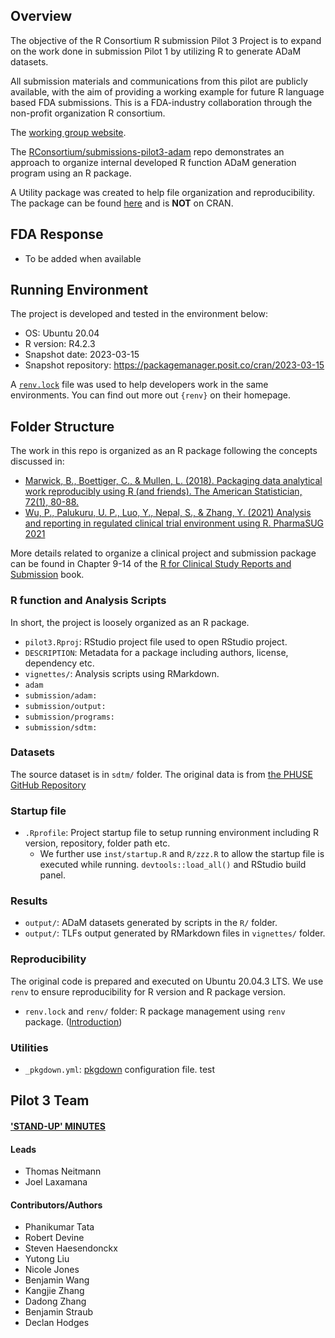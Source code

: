 
## Overview

The objective of the R Consortium R submission Pilot 3 Project is to expand on the work done in submission Pilot 1 by utilizing R to generate ADaM datasets.

All submission materials and communications from this pilot are publicly available, 
with the aim of providing a working example for future R language based FDA submissions.
This is a FDA-industry collaboration through the non-profit organization R consortium.

The [working group website](https://rconsortium.github.io/submissions-wg/).

The [RConsortium/submissions-pilot3-adam](https://github.com/RConsortium/submissions-pilot3-adam) repo demonstrates an approach to organize internal developed R function ADaM generation program using an R package. 

A Utility package was created to help file organization and reproducibility.  The package can be found [here](https://github.com/RConsortium/submissions-pilot3-utilities) and is **NOT** on CRAN.  

## FDA Response 

 - To be added when available

## Running Environment 

The project is developed and tested in the environment below:

- OS: Ubuntu 20.04
- R version: R4.2.3
- Snapshot date: 2023-03-15
- Snapshot repository: https://packagemanager.posit.co/cran/2023-03-15

A [`renv.lock`](https://github.com/RConsortium/submissions-pilot3-adam/blob/main/renv.lock) file was used to help developers work in the same environments. You can find out more out `{renv}` on their homepage.  

## Folder Structure 

The work in this repo is organized as an R package following the concepts discussed in:

- [Marwick, B., Boettiger, C., & Mullen, L. (2018). Packaging data analytical work reproducibly using R (and friends). The American Statistician, 72(1), 80-88.](https://peerj.com/preprints/3192/)
- [Wu, P., Palukuru, U. P., Luo, Y., Nepal, S., & Zhang, Y. (2021) Analysis and reporting in regulated clinical trial environment using R. PharmaSUG 2021](https://www.pharmasug.org/proceedings/2021/AD/PharmaSUG-2021-AD-079.pdf)

More details related to organize a clinical project and submission package can be found in Chapter 9-14
of the  [R for Clinical Study Reports and Submission](https://r4csr.org/index.html) book.

### R function and Analysis Scripts 

In short, the project is loosely organized as an R package. 

- `pilot3.Rproj`: RStudio project file used to open RStudio project.
- `DESCRIPTION`: Metadata for a package including authors, license, dependency etc.
- `vignettes/`: Analysis scripts using RMarkdown.
- `adam`
- `submission/adam:` 
- `submission/output:` 
- `submission/programs:`
- `submission/sdtm:`


### Datasets

The source dataset is in `sdtm/` folder. The original data is from [the PHUSE GitHub Repository](https://github.com/phuse-org/phuse-scripts/blob/master/data/adam/TDF_ADaM_v1.0.zip)

### Startup file 
- `.Rprofile`: Project startup file to setup running environment including R version, repository, folder path etc. 
  - We further use `inst/startup.R` and `R/zzz.R` to allow the startup file is executed while running. `devtools::load_all()` and RStudio build panel. 
  
### Results 

- `output/`: ADaM datasets generated by scripts in the `R/` folder.
- `output/`: TLFs output generated by RMarkdown files in `vignettes/` folder. 

### Reproducibility

The original code is prepared and executed on Ubuntu 20.04.3 LTS.
We use `renv` to ensure reproducibility for R version and R package version. 

- `renv.lock` and `renv/` folder: R package management using `renv` package. ([Introduction](https://rstudio.github.io/renv/articles/renv.html))

### Utilities

- `_pkgdown.yml`: [pkgdown](https://pkgdown.r-lib.org/articles/pkgdown.html) configuration file. test

## Pilot 3 Team
#### ['STAND-UP' MINUTES](https://github.com/RConsortium/submissions-pilot3-adam/blob/main/meeting_minutes/meeting_minutes.pdf)

#### Leads
- Thomas Neitmann
- Joel Laxamana

#### Contributors/Authors
- Phanikumar Tata
- Robert Devine
- Steven Haesendonckx
- Yutong Liu
- Nicole Jones
- Benjamin Wang
- Kangjie Zhang
- Dadong Zhang
- Benjamin Straub
- Declan Hodges
